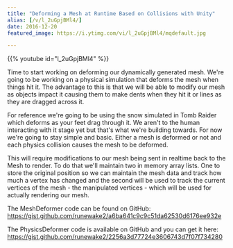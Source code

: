 ```yaml
---
title: "Deforming a Mesh at Runtime Based on Collisions with Unity"
alias: [/v/l_2uGpjBMl4/]
date: 2016-12-20
featured_image: https://i.ytimg.com/vi/l_2uGpjBMl4/mqdefault.jpg

---
```


{{% youtube id="l_2uGpjBMl4" %}}

Time to start working on deforming our dynamically generated mesh. We're going to be working on a physical simulation that deforms the mesh when things hit it. The advantage to this is that we will be able to modify our mesh as objects impact it causing them to make dents when they hit it or lines as they are dragged across it.

For reference we're going to be using the snow simulated in Tomb Raider which deforms as your feet drag through it. We aren't to the human interacting with it stage yet but that's what we're building towards. For now we're going to stay simple and basic. Either a mesh is deformed or not and each physics collision causes  the mesh to be deformed.

This will require modifications to our mesh being sent in realtime back to the Mesh to render. To do that we'll maintain two in memory array lists. One to store the original position so we can maintain the mesh data and track how much a vertex has changed and the second will be used to track the current vertices of the mesh - the manipulated vertices - which will be used for actually rendering our mesh.

The MeshDeformer code can be found on GitHub: https://gist.github.com/runewake2/a6ba641c9c9c51da62530d6176ee932e

The PhysicsDeformer code is available on GitHub and you can get it here: https://gist.github.com/runewake2/2256a3d77724e3606743d7f07f734280
